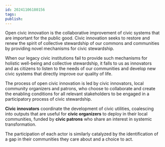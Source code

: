 ```yaml
---
id: 20241106180156
tags: 
publish:
---
```

Open civic innovation is the collaborative improvement of civic systems that are important for the public good. Civic innovation seeks to restore and renew the spirit of collective stewardship of our commons and communities by providing novel mechanisms for civic stewardship.

When our legacy civic institutions fail to provide such mechanisms for holistic well-being and collective stewardship, it falls to us as innovators and as citizens to listen to the needs of our communities and develop new civic systems that directly improve our quality of life.

The process of open civic innovation is led by civic innovators, local community organizers and patrons, who choose to collaborate and create the enabling conditions for all relevant stakeholders to be engaged in a participatory process of civic stewardship.

**Civic innovators** coordinate the development of civic utilities, coalescing into outputs that are useful for **civic organizers** to deploy in their local communities, funded by **civic patrons** who share an interest in systemic transformation.

The participation of each actor is similarly catalyzed by the identification of a gap in their communities they care about and a choice to act.

